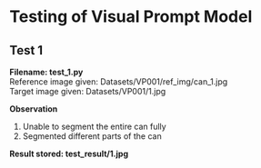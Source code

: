 # Testing of Visual Prompt Model
## Test 1

**Filename: test_1.py**
<br />
Reference image given: Datasets/VP001/ref_img/can_1.jpg
<br />
Target image given: Datasets/VP001/1.jpg

**Observation**
1. Unable to segment the entire can fully
2. Segmented different parts of the can

**Result stored: test_result/1.jpg**
